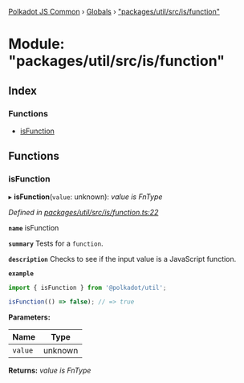 [Polkadot JS Common](../README.md) › [Globals](../globals.md) › ["packages/util/src/is/function"](_packages_util_src_is_function_.md)

# Module: "packages/util/src/is/function"

## Index

### Functions

* [isFunction](_packages_util_src_is_function_.md#isfunction)

## Functions

###  isFunction

▸ **isFunction**(`value`: unknown): *value is FnType*

*Defined in [packages/util/src/is/function.ts:22](https://github.com/polkadot-js/common/blob/91340577/packages/util/src/is/function.ts#L22)*

**`name`** isFunction

**`summary`** Tests for a `function`.

**`description`** 
Checks to see if the input value is a JavaScript function.

**`example`** 
<BR>

```javascript
import { isFunction } from '@polkadot/util';

isFunction(() => false); // => true
```

**Parameters:**

Name | Type |
------ | ------ |
`value` | unknown |

**Returns:** *value is FnType*
